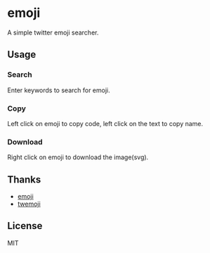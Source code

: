 # emoji
A simple twitter emoji searcher. 

## Usage
### Search
Enter keywords to search for emoji.
### Copy
Left click on emoji to copy code, left click on the text to copy name.
### Download
Right click on emoji to download the image(svg).

## Thanks
- [emoji]
- [twemoji] 

## License
MIT

[emoji]: https://github.com/egoist/emoji
[twemoji]: https://github.com/twitter/twemoji